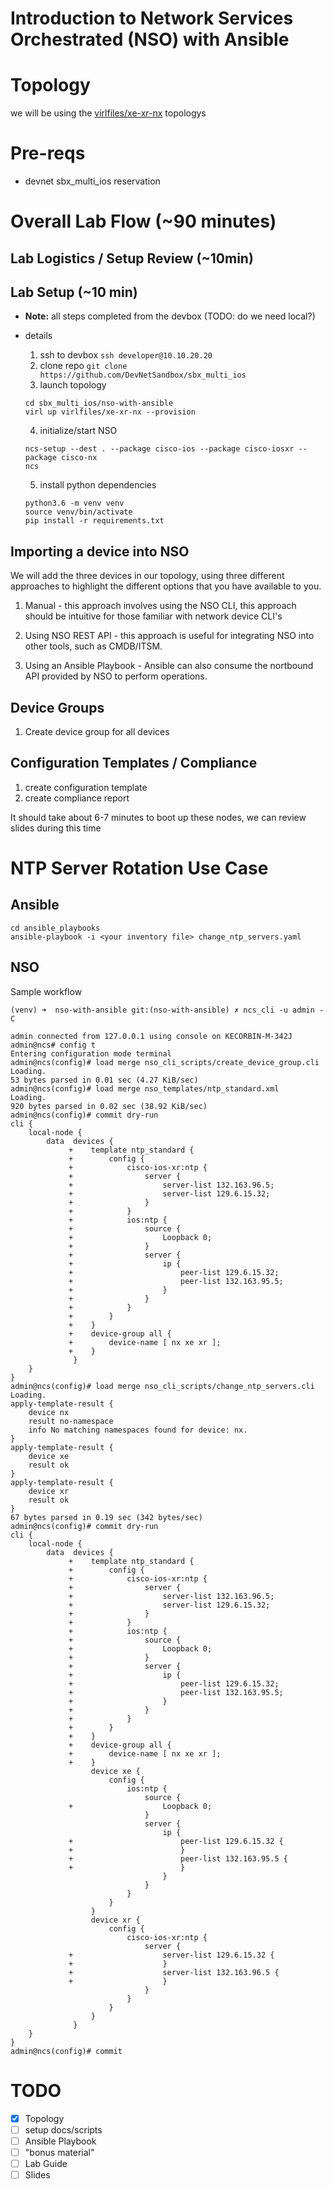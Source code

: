 # Introduction to Network Services Orchestrated (NSO) with Ansible

# Topology

we will be using the [virlfiles/xe-xr-nx](https://github.com/virlfiles/xe-xr-nx) topologys

# Pre-reqs

* devnet sbx_multi_ios reservation


# Overall Lab Flow (~90 minutes)

## Lab Logistics / Setup Review (~10min)
## Lab Setup (~10 min)

  * **Note:** all steps completed from the devbox (TODO: do we need local?)

  * details
    1. ssh to devbox `ssh developer@10.10.20.20`
    2. clone repo `git clone https://github.com/DevNetSandbox/sbx_multi_ios`
    3. launch topology

      ```
      cd sbx_multi_ios/nso-with-ansible
      virl up virlfiles/xe-xr-nx --provision
      ```
    4. initialize/start NSO
      ```
      ncs-setup --dest . --package cisco-ios --package cisco-iosxr --package cisco-nx
      ncs
      ```      
    5. install python dependencies
      ```
      python3.6 -m venv venv
      source venv/bin/activate
      pip install -r requirements.txt
      ```

## Importing a device into NSO

We will add the three devices in our topology, using three different approaches
to highlight the different options that you have available to you.

1. Manual - this approach involves using the NSO CLI, this approach should be intuitive
for those familiar with network device CLI's

2. Using NSO REST API - this approach is useful for integrating NSO into other tools, such
as CMDB/ITSM.

3. Using an Ansible Playbook - Ansible can also consume the nortbound API provided by
NSO to perform operations.


## Device Groups

1. Create device group for all devices

## Configuration Templates / Compliance

1. create configuration template
2. create compliance report

It should take about 6-7 minutes to boot up these nodes, we can review slides during this time

# NTP Server Rotation Use Case

## Ansible

```
cd ansible_playbooks
ansible-playbook -i <your inventory file> change_ntp_servers.yaml
```

## NSO

Sample workflow
```
(venv) ➜  nso-with-ansible git:(nso-with-ansible) ✗ ncs_cli -u admin -C

admin connected from 127.0.0.1 using console on KECORBIN-M-342J
admin@ncs# config t
Entering configuration mode terminal
admin@ncs(config)# load merge nso_cli_scripts/create_device_group.cli
Loading.
53 bytes parsed in 0.01 sec (4.27 KiB/sec)
admin@ncs(config)# load merge nso_templates/ntp_standard.xml
Loading.
920 bytes parsed in 0.02 sec (38.92 KiB/sec)
admin@ncs(config)# commit dry-run
cli {
    local-node {
        data  devices {
             +    template ntp_standard {
             +        config {
             +            cisco-ios-xr:ntp {
             +                server {
             +                    server-list 132.163.96.5;
             +                    server-list 129.6.15.32;
             +                }
             +            }
             +            ios:ntp {
             +                source {
             +                    Loopback 0;
             +                }
             +                server {
             +                    ip {
             +                        peer-list 129.6.15.32;
             +                        peer-list 132.163.95.5;
             +                    }
             +                }
             +            }
             +        }
             +    }
             +    device-group all {
             +        device-name [ nx xe xr ];
             +    }
              }
    }
}
admin@ncs(config)# load merge nso_cli_scripts/change_ntp_servers.cli
Loading.
apply-template-result {
    device nx
    result no-namespace
    info No matching namespaces found for device: nx.
}
apply-template-result {
    device xe
    result ok
}
apply-template-result {
    device xr
    result ok
}
67 bytes parsed in 0.19 sec (342 bytes/sec)
admin@ncs(config)# commit dry-run
cli {
    local-node {
        data  devices {
             +    template ntp_standard {
             +        config {
             +            cisco-ios-xr:ntp {
             +                server {
             +                    server-list 132.163.96.5;
             +                    server-list 129.6.15.32;
             +                }
             +            }
             +            ios:ntp {
             +                source {
             +                    Loopback 0;
             +                }
             +                server {
             +                    ip {
             +                        peer-list 129.6.15.32;
             +                        peer-list 132.163.95.5;
             +                    }
             +                }
             +            }
             +        }
             +    }
             +    device-group all {
             +        device-name [ nx xe xr ];
             +    }
                  device xe {
                      config {
                          ios:ntp {
                              source {
             +                    Loopback 0;
                              }
                              server {
                                  ip {
             +                        peer-list 129.6.15.32 {
             +                        }
             +                        peer-list 132.163.95.5 {
             +                        }
                                  }
                              }
                          }
                      }
                  }
                  device xr {
                      config {
                          cisco-ios-xr:ntp {
                              server {
             +                    server-list 129.6.15.32 {
             +                    }
             +                    server-list 132.163.96.5 {
             +                    }
                              }
                          }
                      }
                  }
              }
    }
}
admin@ncs(config)# commit
```

# TODO

- [x] Topology
- [ ] setup docs/scripts
- [ ] Ansible Playbook
- [ ] "bonus material"
- [ ] Lab Guide
- [ ] Slides
